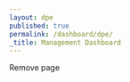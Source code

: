 ```yaml
---
layout: dpe
published: true
permalink: /dashboard/dpe/
_title: Management Dashboard
---
```

Remove page